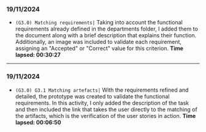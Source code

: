 ### 19/11/2024
- ``(G3.0) Matching requirements|`` Taking into account the functional requirements already defined in the departments folder, I added them to the document along with a brief description that explains their function. Additionally, an image was included to validate each requirement, assigning an "Accepted" or "Correct" value for this criterion.
**Time lapsed: 00:30:27**

---

### 19/11/2024
- ``(G3.0) G3.1 Matching artefacts|`` With the requirements refined and detailed, the prototype was created to validate the functional requirements. In this activity, I only added the description of the task and then included the link that takes the user directly to the matching of the artifacts, which is the verification of the user stories in action.
**Time lapsed: 00:06:50**
